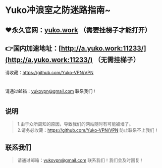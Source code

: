 Yuko冲浪室之防迷路指南~
==== 
:heart:永久官网：[yuko.work](https://yuko.work/) （需要挂梯子才能打开）
-------
:point_right:国内加速地址：[http://a.yuko.work:11233/](http://a.yuko.work:11233/)  （无需挂梯子）
-------
请收藏：https://github.com/Yuko-VPN/VPN
#
请通过邮箱：yukovpn@gmail.com 联系我们！
#
说明
-------
>1.由于众所周知的原因，导致我们的网站随时有可能被墙了。  
>2.请务必收藏：https://github.com/Yuko-VPN/VPN
 防止联系不上我们！

联系我们
-------
>请通过邮箱：yukovpn@gmail.com 联系我们！我们会及时回复！
